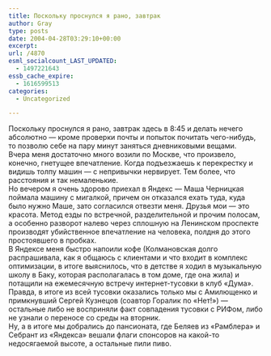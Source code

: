 ```yaml
---
title: Поскольку проснулся я рано, завтрак
author: Gray
type: posts
date: 2004-04-28T03:29:10+00:00
excerpt:
url: /4870
esml_socialcount_LAST_UPDATED:
  - 1497221643
essb_cache_expire:
  - 1616599513
categories:
  - Uncategorized

---
```








Поскольку проснулся я рано, завтрак здесь в 8:45 и делать нечего абсолютно &#8212; кроме проверки почты и попыток почитать чего-нибудь, то позволю себе на пару минут заняться дневниковыми вещами.  
Вчера меня достаточно много возили по Москве, что произвело, конечно, гнетущее впечатление. Когда подъезжаешь к перекрестку и видишь толпу машин &#8212; с непривычки нервирует. Тем более, что расстояния и так немаленькие.  
Но вечером я очень здорово приехал в Яндекс &#8212; Маша Черницкая поймала машину с мигалкой, причем он отказался ехать туда, куда было нужно Маше, зато согласился отвезти меня. Друзья мои &#8212; это красота. Метод езды по встречной, разделительной и прочим полосам, а особенно разворот налево через сплошную на Ленинском проспекте производят убийственное впечатление на человека, полдня до этого простоявшего в пробках.  
В Яндексе меня быстро напоили кофе (Колмановская долго распрашивала, как я общаюсь с клиентами и что входит в комплекс оптимизации, в итоге выяснилось, что в детстве я ходил в музыкальную школу в Баку, которая располагалась в том доме, где она жила) и потащили на ежемесячную встречу интернет-тусовки в клуб &#171;Дума&#187;. Правда, в итоге из всей тусовки оказались только мы с Амилющенко и примкнувший Сергей Кузнецов (соавтор Горалик по &#171;Нет!&#187;) &#8212; остальные либо не восприняли факт совпадения тусовки с РИФом, либо не узнали о переносе со среды на вторник.  
Ну, а в итоге мы добрались до пансионата, где Беляев из &#171;Рамблера&#187; и Себрант из &#171;Яндекса&#187; вешали флаги спонсоров на какой-то недосягаемой высоте, а остальные пили пиво.